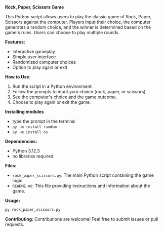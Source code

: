 **Rock, Paper, Scissors Game**

This Python script allows users to play the classic game of Rock, Paper, Scissors against the computer. Players input their choice, the computer generates a random choice, and the winner is determined based on the game's rules. Users can choose to play multiple rounds.

**Features:**
- Interactive gameplay
- Simple user interface
- Randomized computer choices
- Option to play again or exit

**How to Use:**
1. Run the script in a Python environment.
2. Follow the prompts to input your choice (rock, paper, or scissors).
3. See the computer's choice and the game outcome.
4. Choose to play again or exit the game.

**Installing modules**
- type the prompt in the terminal
- `py -m install random`
- `py -m install os`

**Dependencies:**
- Python 3.12.3
- no libraries required

**Files:**
- `rock_paper_scissors.py`: The main Python script containing the game logic.
- `README.md`: This file providing instructions and information about the game.

**Usage:**
```bash
py rock_paper_scissors.py
```

**Contributing:**
Contributions are welcome! Feel free to submit issues or pull requests.

